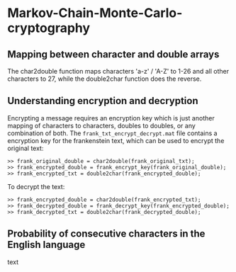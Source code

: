 # Markov-Chain-Monte-Carlo-cryptography

## Mapping between character and double arrays
The char2double function maps characters 'a-z' / 'A-Z' to 1-26 and all other characters to 27, while the double2char function does the reverse.

## Understanding encryption and decryption
Encrypting a message requires an encryption key which is just another mapping of characters to characters, doubles to doubles, or any combination of both. The `frank_txt_encrypt_decrypt.mat` file contains a encryption key for the frankenstein text, which can be used to encrypt the original text:
```
>> frank_original_double = char2double(frank_original_txt);
>> frank_encrypted_double = frank_encrypt_key(frank_original_double);
>> frank_encrypted_txt = double2char(frank_encrypted_double);
```
To decrypt the text:
```
>> frank_encrypted_double = char2double(frank_encrypted_txt);
>> frank_decrypted_double = frank_decrypt_key(frank_encrypted_double);
>> frank_decrypted_txt = double2char(frank_decrypted_double);
```
## Probability of consecutive characters in the English language
text